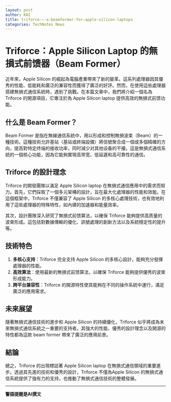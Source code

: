 ```yaml
---
layout: post
author: KAI
title: triforce-–-a-beamformer-for-apple-silicon-laptops
categories: TechNotes News
---
```

# Triforce：Apple Silicon Laptop 的無損式前馈器（Beam Former）

近年來，Apple Silicon 的崛起為電腦產業帶來了新的變革。這系列處理器因其優秀的性能、低能耗和廣泛的兼容性而獲得了廣泛的好評。然而，在使用這些處理器搭建無損式通信系統時，遇到了挑戰。在本篇文章中，我們將介紹一個名為 Triforce 的開源項目，它專注於為 Apple Silicon laptop 提供高效的無損式前馈功能。

## 什么是 Beam Former？

Beam Former 是指在無線通信系統中，用以形成和控制無損波束（Beam）的一種技術。這種技術允許基站（基站或終端設備）將信號聚合成一個或多個精確的方向，提高對特定终端的接收功率，同时減少对其他设备的干擾。這是無損式通信系統的一個核心功能，因為它能夠實現高带宽、低延遲和高可靠性的通信。

## Triforce 的設計理念

Triforce 的開發團隊以滿足 Apple Silicon laptop 在無損式通信應用中的需求而努力。首先，它們採取了一個多元架構的設計，旨在最大化處理器的性能和效能。在這個框架中，Triforce 不僅兼容了 Apple Silicon 的多核心處理技術，也有效地利用了這些處理器的特殊特性，如內建的加速器和能量效率。

其次，設計團隊深入研究了無損式前馈算法，以確保 Triforce 能夠提供高质量的波束形成。這包括對數據傳輸的優化、訊號處理的創新方法以及系統穩定性的提升等。

## 技術特色

1. **多核心支持**：Triforce 完全支持 Apple Silicon 的多核心設計，能夠充分發揮處理器的性能。
2. **高效算法**：使用最新的無損式前馈算法，以確保 Triforce 能夠提供優秀的波束形成能力。
3. **跨平台兼容性**：Triforce 的開源特性使其能夠在不同的操作系統中運行，滿足廣泛的應用需求。

## 未來展望

隨著無損式通信技術的進步和 Apple Silicon 的持續優化，Triforce 似乎將成為未來無損式通信系統之一重要的支持者。其強大的性能、優秀的設計理念以及開源的特性都為這款 beam former 帶來了廣泛的應用前景。

## 結論

總之，Triforce 的出現標誌著 Apple Silicon laptop 在無損式通信領域的重要進步。透過其先進的技術和優秀的設計，Triforce 不僅為Apple Silicon 的無損式通信系統提供了強有力的支持，也推動了無損式通信技術的整體發展。

---

**警語提醒是AI撰文**